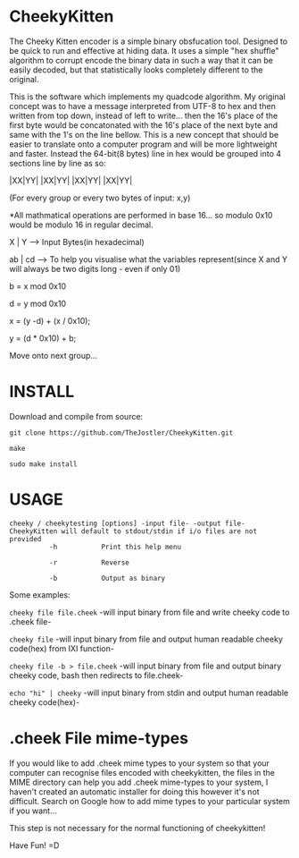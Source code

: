 # CheekyKitten
The Cheeky Kitten encoder is a simple binary obsfucation tool. Designed to be quick to run and effective at hiding data. It uses a simple "hex shuffle" algorithm to corrupt encode the binary data in such a way that it can be easily decoded, but that statistically looks completely different to the original.

This is the software which implements my quadcode algorithm. My original concept was to have a message interpreted from UTF-8 to hex and then written from top down, instead of left to write... then the 16's place of the first byte would be concatonated with the 16's place of the next byte and same with the 1's on the line bellow. This is a new concept that should be easier to translate onto a computer program and will be more lightweight and faster. Instead the 64-bit(8 bytes) line in hex would be grouped into 4 sections line by line as so:

|XX|YY| |XX|YY| |XX|YY| |XX|YY|

(For every group or every two bytes of input: x,y)

*All mathmatical operations are performed in base 16... so modulo 0x10 would be modulo 16 in regular decimal.

 X | Y --> Input Bytes(in hexadecimal)

ab | cd --> To help you visualise what the variables represent(since X and Y will always be two digits long - even if only 01)

b = x mod 0x10

d = y mod 0x10

x = (y -d) + (x / 0x10);

y = (d * 0x10) + b;

Move onto next group...

# INSTALL

Download and compile from source: 

`git clone https://github.com/TheJostler/CheekyKitten.git`

`make`

`sudo make install`


# USAGE
 
    cheeky / cheekytesting [options] -input file- -output file-
    CheekyKitten will default to stdout/stdin if i/o files are not provided
              -h           Print this help menu

              -r           Reverse
 
              -b           Output as binary 
 
Some examples:

`cheeky file file.cheek`       -will input binary from file and write cheeky code to .cheek file-

`cheeky file`                  -will input binary from file and output human readable cheeky code(hex) from IXI function-

`cheeky file -b > file.cheek`  -will input binary from file and output binary cheeky code, bash then redirects to file.cheek-

`echo "hi" | cheeky`           -will input binary from stdin and output human readable cheeky code(hex)-

# .cheek File mime-types

If you would like to add .cheek mime types to your system so that your computer can recognise files encoded with cheekykitten, the files in the MIME directory can help you add .cheek mime-types to your system, I haven't created an automatic installer for doing this however it's not difficult. Search on Google how to add mime types to your particular system if you want...

This step is not necessary for the normal functioning of cheekykitten!

Have Fun! =D
